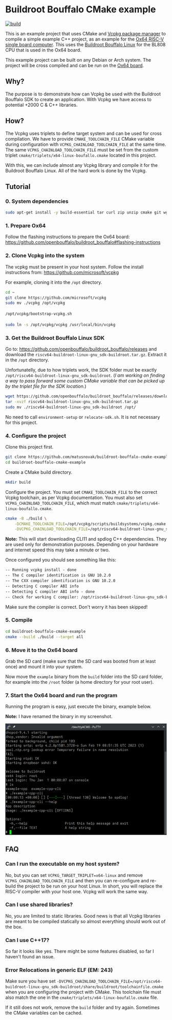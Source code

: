 # Buildroot Bouffalo CMake example

[![build](https://github.com/matusnovak/buildroot-bouffalo-cmake-example/actions/workflows/build.yml/badge.svg?branch=master)](https://github.com/matusnovak/buildroot-bouffalo-cmake-example/actions/workflows/build.yml)

This is an example project that uses CMake and [Vcpkg package manager](https://github.com/microsoft/vcpkg)
to compile a simple example C++ project, as an example for the 
[Ox64 RISC-V single board computer](https://wiki.pine64.org/wiki/Ox64).
This uses the [Buildroot Bouffalo Linux](https://github.com/openbouffalo/buildroot_bouffalo)
for the BL808 CPU that is used in the Ox64 board.

This example project can be built on any Debian or Arch system.
The project will be cross compiled and can be run on the 
[Ox64 board](https://wiki.pine64.org/wiki/Ox64).

## Why?

The purpose is to demonstrate how can Vcpkg be used with the Buildroot Bouffalo SDK
to create an application. With Vcpkg we have access to potential +2000 C & C++ libraries.

## How?

The Vcpkg uses triplets to define target system and can be used for cross compilation.
We have to provide `CMAKE_TOOLCHAIN_FILE` CMake variable during configuration with
`VCPKG_CHAINLOAD_TOOLCHAIN_FILE` at the same time. The same `VCPKG_CHAINLOAD_TOOLCHAIN_FILE`
must be set from the custom triplet `cmake/triplets/x64-linux-boufallo.cmake` located
in this project.

With this, we can include almost any Vcpkg library and compile it for the Buildroot Bouffalo Linux.
All of the hard work is done by the Vcpkg.

## Tutorial


### 0. System dependencies

```bash
sudo apt-get install -y build-essential tar curl zip unzip cmake git wget
```

### 1. Prepare Ox64

Follow the flashing instructions to prepare the Ox64 board:
<https://github.com/openbouffalo/buildroot_bouffalo#flashing-instructions>

### 2. Clone Vcpkg into the system

The vcpkg must be present in your host system. Follow the install instructions from:
<https://github.com/microsoft/vcpkg>

For example, cloning it into the `/opt` directory.

```bash
cd ~
git clone https://github.com/microsoft/vcpkg
sudo mv ./vcpkg /opt/vcpkg

/opt/vcpkg/bootstrap-vcpkg.sh

sudo ln -s /opt/vcpkg/vcpkg /usr/local/bin/vcpkg
```

### 3. Get the Buildroot Bouffalo Linux SDK

Go to: <https://github.com/openbouffalo/buildroot_bouffalo/releases> and download
the `riscv64-buildroot-linux-gnu_sdk-buildroot.tar.gz`. Extract it in the `/opt` directory.

Unfortunatelly, due to how triplets work, the SDK folder must be exactly `/opt/riscv64-buildroot-linux-gnu_sdk-buildroot`. (*I am working on finding a way
to pass forward some custom CMake variable that can be picked up by the
triplet file for the SDK location.*)


```bash
wget https://github.com/openbouffalo/buildroot_bouffalo/releases/download/v0.0.5/riscv64-buildroot-linux-gnu_sdk-buildroot.tar.gz
tar -xvzf riscv64-buildroot-linux-gnu_sdk-buildroot.tar.gz
sudo mv ./riscv64-buildroot-linux-gnu_sdk-buildroot /opt/
```

No need to call `environment-setup` or `relocate-sdk.sh`. It is not necessary for this project.

### 4. Configure the project

Clone this project first.

```bash
git clone https://github.com/matusnovak/buildroot-bouffalo-cmake-example.git
cd buildroot-bouffalo-cmake-example
```

Create a CMake build directory.

```bash
mkdir build
```

Configure the project. You must set `CMAKE_TOOLCHAIN_FILE` to the correct Vcpkg toolchain, as per Vcpkg documentation.
You must also set `VCPKG_CHAINLOAD_TOOLCHAIN_FILE`, which must match `cmake/triplets/x64-linux-boufallo.cmake`.

```bash
cmake -B ./build \
    -DCMAKE_TOOLCHAIN_FILE=/opt/vcpkg/scripts/buildsystems/vcpkg.cmake \
    -DVCPKG_CHAINLOAD_TOOLCHAIN_FILE=/opt/riscv64-buildroot-linux-gnu_sdk-buildroot/share/buildroot/toolchainfile.cmake
```

**Note:** This will start downloading CLI11 and spdlog C++ dependencies. They are used only for demonstration purposes.
Depending on your hardware and internet speed this may take a minute or two.

Once configured you should see something like this:

```txt
-- Running vcpkg install - done
-- The C compiler identification is GNU 10.2.0
-- The CXX compiler identification is GNU 10.2.0
-- Detecting C compiler ABI info
-- Detecting C compiler ABI info - done
-- Check for working C compiler: /opt/riscv64-buildroot-linux-gnu_sdk-buildroot/bin/riscv64-unknown-linux-gnu-gcc - skipped
```

Make sure the compiler is correct. Don't worry it has been skipped!

### 5. Compile

```bash
cd buildroot-bouffalo-cmake-example
cmake --build ./build --target all
```

### 6. Move it to the Ox64 board

Grab the SD card (make sure that the SD card was booted from at least once) and mount it into your system.

Now move the `example` binary from the `build` folder into the SD card folder, for example into the `/root`
folder (a home directory for your root user).

### 7. Start the Ox64 board and run the program

Running the program is easy, just execute the binary, example below.

**Note:** I have renamed the binary in my screenshot.

![screenshot.png](screenshot.png)

## FAQ

### Can I run the executable on my host system?

No, but you can set `VCPKG_TARGET_TRIPLET=x64-linux` and remove `VCPKG_CHAINLOAD_TOOLCHAIN_FILE` 
and then you can re-configure and re-build the project to be run on your host Linux.
In short, you will replace the RISC-V compiler with your host one. Vcpkg will work the same way.

### Can I use shared libraries?

No, you are limited to static libraries. Good news is that all Vcpkg libraries are meant
to be compiled statically so almost everything should work out of the box.

### Can I use C++17?

So far it looks like yes. There might be some features disabled, so far I haven't found an issue.

### Error Relocations in generic ELF (EM: 243)

Make sure you have set `-DVCPKG_CHAINLOAD_TOOLCHAIN_FILE=/opt/riscv64-buildroot-linux-gnu_sdk-buildroot/share/buildroot/toolchainfile.cmake` when you are configuring the project with CMake.
This toolchain file must also match the one in the `cmake/triplets/x64-linux-boufallo.cmake` file.

If it still does not work, remove the `build` folder and try again. Sometimes the CMake variables
can be cached.

